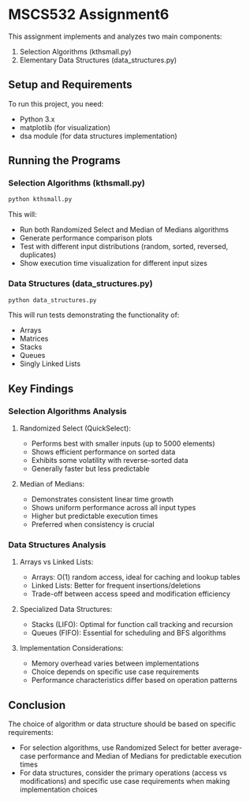 # MSCS532 Assignment6

This assignment implements and analyzes two main components:
1. Selection Algorithms (kthsmall.py)
2. Elementary Data Structures (data_structures.py)

## Setup and Requirements

To run this project, you need:
- Python 3.x
- matplotlib (for visualization)
- dsa module (for data structures implementation)

## Running the Programs

### Selection Algorithms (kthsmall.py)
```bash
python kthsmall.py
```
This will:
- Run both Randomized Select and Median of Medians algorithms
- Generate performance comparison plots
- Test with different input distributions (random, sorted, reversed, duplicates)
- Show execution time visualization for different input sizes

### Data Structures (data_structures.py)
```bash
python data_structures.py
```
This will run tests demonstrating the functionality of:
- Arrays
- Matrices
- Stacks
- Queues
- Singly Linked Lists

## Key Findings

### Selection Algorithms Analysis

1. Randomized Select (QuickSelect):
   - Performs best with smaller inputs (up to 5000 elements)
   - Shows efficient performance on sorted data
   - Exhibits some volatility with reverse-sorted data
   - Generally faster but less predictable

2. Median of Medians:
   - Demonstrates consistent linear time growth
   - Shows uniform performance across all input types
   - Higher but predictable execution times
   - Preferred when consistency is crucial

### Data Structures Analysis

1. Arrays vs Linked Lists:
   - Arrays: O(1) random access, ideal for caching and lookup tables
   - Linked Lists: Better for frequent insertions/deletions
   - Trade-off between access speed and modification efficiency

2. Specialized Data Structures:
   - Stacks (LIFO): Optimal for function call tracking and recursion
   - Queues (FIFO): Essential for scheduling and BFS algorithms

3. Implementation Considerations:
   - Memory overhead varies between implementations
   - Choice depends on specific use case requirements
   - Performance characteristics differ based on operation patterns

## Conclusion

The choice of algorithm or data structure should be based on specific requirements:
- For selection algorithms, use Randomized Select for better average-case performance and Median of Medians for predictable execution times
- For data structures, consider the primary operations (access vs modifications) and specific use case requirements when making implementation choices
